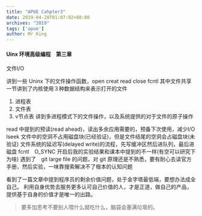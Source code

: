 ```yaml
---
title: "APUE Cahpter3"
date: 2019-04-28T01:07:02+08:00
archives: "2019"
tags: ['apue']
author: Mr King
---
```



#### Uinx 环境高级编程　第三章

文件I/O

讲到一些 Uninx 下的文件操作函数，open creat read close fcntl
其中文件共享一节讲到了内核使用３种数据结构来表示打开的文件
1. 进程表
2. 文件表
3. v节点表
讲到多进程模式下的文件操作，以及系统提供的对于文件的原子操作

read 中提到的预读(read ahead)，读出多余应用需要的，预备下次使用，减少I/O
lseek 文件中的空洞不占用磁盘块(已经验证)，但是文件结尾的空洞会占磁盘块(未验证)
文件系统的延迟写(delayed write)的流程，先写缓冲区然后进队列，最后进磁盘
fcntl　O_SYNC 开启后我的实验结果和课本中提到的不一样(有空可以研究下为啥)
遇到了　git large file 的问题，对 git 原理还是不熟悉，要有耐心去读官方手册，然后实验，一味靠搜索解决不了根本的认知问题

看到了一篇文章中提到程序员的剩余价值问题，处于金字塔最低端，要想办法成全自己。
利用自身优势去服务更多认可自己价值的人，才是正道，做自己的产品，提供基于自身的价值才是唯一的出路。
>要多加思考不要别人喂什么就吃什么，脑袋会塞满垃圾的。